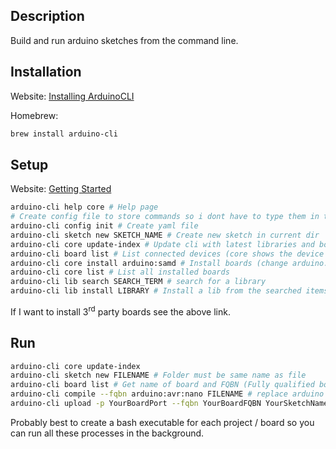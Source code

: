 ## Description
Build and run arduino sketches from the command line.

## Installation
Website: [Installing ArduinoCLI](https://arduino.github.io/arduino-cli/latest/installation/)

Homebrew:
```bash
brew install arduino-cli
```

## Setup
Website: [Getting Started](https://arduino.github.io/arduino-cli/latest/getting-started/)

```bash
arduino-cli help core # Help page
# Create config file to store commands so i dont have to type them in the terminal
arduino-cli config init # Create yaml file 
arduino-cli sketch new SKETCH_NAME # Create new sketch in current dir
arduino-cli core update-index # Update cli with latest libraries and boards
arduino-cli board list # List connected devices (core shows the device i need to install)
arduino-cli core install arduino:samd # Install boards (change arduino:samd for core value)
arduino-cli core list # List all installed boards
arduino-cli lib search SEARCH_TERM # search for a library
arduino-cli lib install LIBRARY # Install a lib from the searched items
```

If I want to install 3<sup>rd</sup> party boards see the above link.

## Run
```bash
arduino-cli core update-index
arduino-cli sketch new FILENAME # Folder must be same name as file
arduino-cli board list # Get name of board and FQBN (Fully qualified board name)
arduino-cli compile --fqbn arduino:avr:nano FILENAME # replace arduino bit with FQBN
arduino-cli upload -p YourBoardPort --fqbn YourBoardFQBN YourSketchName # Upload 
```

Probably best to create a bash executable for each project / board so you can run all these processes in the background.
